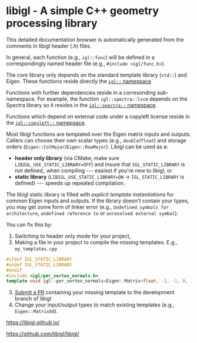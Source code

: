 # libigl - A simple C++ geometry processing library

This detailed documentation browser is automatically generated from the comments
in libigl header (.h) files.

In general, each function (e.g., `igl::func`) will be defined in a
correspondingly named header file (e.g., `#include <igl/func.h>`).

The _core_ library only depends on the standard template library (`std::`) and 
Eigen. These functions reside directly the [`igl::` namespace](./namespaceigl.html)

Functions with further dependencies reside in a corresonding sub-namespace. For
example, the function `igl::spectra::lscm` depends on the Spectra library so it
resides in the [`igl::spectra::` namespace](./namespaceigl_1_1spectra.html).

Functions which depend on external code under a copyleft license reside in the
[`igl::copyleft::` namepsace](file:///Users/alecjacobson/Repos/libigl/dox/namespaceigl_1_1copyleft.html).


Most libigl functions are templated over the Eigen matrix inputs and outputs.
Callers can choose their own scalar types (e.g., `double`/`float`) and storage
orders (`Eigen::ColMajor`/`Eigen::RowMajor`). Libigl can be used as a:

 - **header only library** (via CMake, make sure
   `LIBIGL_USE_STATIC_LIBRARY=OFF`) and insure that `IGL_STATIC_LIBRARY` is
   _not_ defined_ when compiling --- easiest if you're new to libigl, or 
 - **static library** (`LIBIGL_USE_STATIC_LIBRARY=ON` → `IGL_STATIC_LIBRARY` is
  defined) --- speeds up repeated compilation.

The libigl static library is filled with _explicit template instantiations_ for
common Eigen inputs and outputs. If the library doesn't contain your types, you
may get some form of linker error (e.g., `Undefined symbols for architecture`,
`undefined reference to` or `unresolved external symbol`).

You can fix this by:

1. Switching to header only mode for your project,
2. Making  a file in your project to compile the missing templates. E.g., `my_templates.cpp` 
```cpp
#ifdef IGL_STATIC_LIBRARY
#undef IGL_STATIC_LIBRARY
#endif
#include <igl/per_vertex_normals.h>
template void igl::per_vertex_normals<Eigen::Matrix<float, -1, -1, 0, -1, -1>, Eigen::Matrix<int, -1, -1, 0, -1, -1>, Eigen::Matrix<float, -1, -1, 0, -1, -1> >(Eigen::MatrixBase<Eigen::Matrix<float, -1, -1, 0, -1, -1> > const&, Eigen::MatrixBase<Eigen::Matrix<int, -1, -1, 0, -1, -1> > const&, Eigen::PlainObjectBase<Eigen::Matrix<float, -1, -1, 0, -1, -1> >&); 
```
3. [Submit a PR](https://github.com/libigl/libigl/pulls) containing your missing template to the development branch of libigl
4. Change your input/output types to match existing templates (e.g., `Eigen::MatrixXd`).




https://libigl.github.io/

https://github.com/libigl/libigl/
